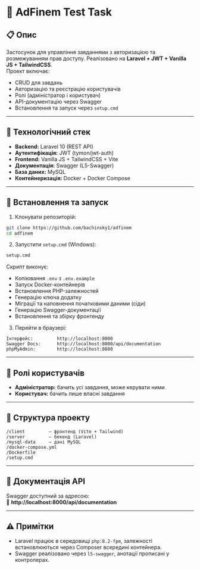 # 📘 AdFinem Test Task

## 📋 Опис

Застосунок для управління завданнями з авторизацією та розмежуванням прав доступу. Реалізовано на **Laravel + JWT + Vanilla JS + TailwindCSS**.  
Проект включає:

- CRUD для завдань
- Авторизацію та реєстрацію користувачів
- Ролі (адміністратор і користувач)
- API-документацію через Swagger
- Встановлення та запуск через `setup.cmd`

---

## 🧰 Технологічний стек

- **Backend:** Laravel 10 (REST API)
- **Аутентифікація:** JWT (tymon/jwt-auth)
- **Frontend:** Vanilla JS + TailwindCSS + Vite
- **Документація:** Swagger (L5-Swagger)
- **База даних:** MySQL
- **Контейнеризація:** Docker + Docker Compose

---

## 🚀 Встановлення та запуск

1. Клонувати репозиторій:

```bash
git clone https://github.com/bachinsky1/adfinem
cd adfinem
```

2. Запустити `setup.cmd` (Windows):

```cmd
setup.cmd
```

Скрипт виконує:

- Копіювання `.env` з `.env.example`
- Запуск Docker-контейнерів
- Встановлення PHP-залежностей
- Генерацію ключа додатку
- Міграції та наповнення початковими даними (сіди)
- Генерацію Swagger-документації
- Встановлення та збірку фронтенду

3. Перейти в браузері:

```
Інтерфейс:         http://localhost:8000
Swagger Docs:      http://localhost:8000/api/documentation
phpMyAdmin:        http://localhost:8080
```

---

## 👥 Ролі користувачів

- **Адміністратор:** бачить усі завдання, може керувати ними
- **Користувач:** бачить лише власні завдання

---

## 📂 Структура проекту

```
/client         — фронтенд (Vite + Tailwind)
/server         — бекенд (Laravel)
/mysql-data     — дані MySQL
/docker-compose.yml
/Dockerfile
/setup.cmd
```

---

## 📑 Документація API

Swagger доступний за адресою:  
📎 **http://localhost:8000/api/documentation**

---

## ⚠️ Примітки

- Laravel працює в середовищі `php:8.2-fpm`, залежності встановлюються через Composer всередині контейнера.
- Swagger реалізовано через `l5-swagger`, анотації прописані у контролерах.